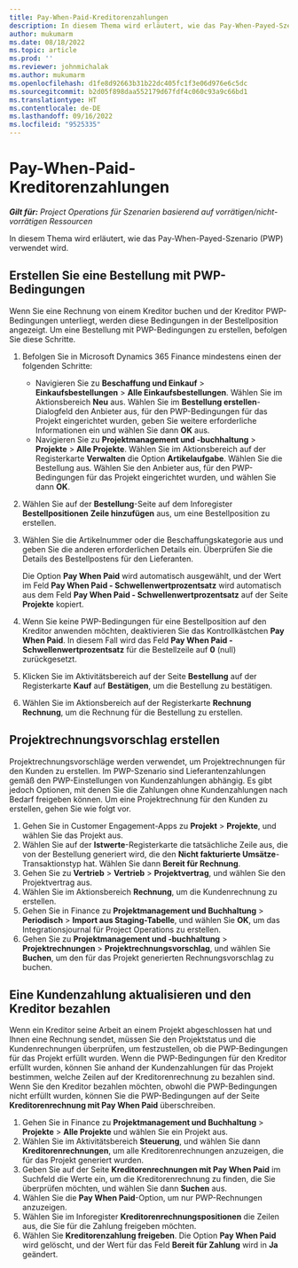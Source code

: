 ```yaml
---
title: Pay-When-Paid-Kreditorenzahlungen
description: In diesem Thema wird erläutert, wie das Pay-When-Payed-Szenario (PWP) verwendet wird.
author: mukumarm
ms.date: 08/18/2022
ms.topic: article
ms.prod: ''
ms.reviewer: johnmichalak
ms.author: mukumarm
ms.openlocfilehash: d1fe8d92663b31b22dc405fc1f3e06d976e6c5dc
ms.sourcegitcommit: b2d05f898daa552179d67fdf4c060c93a9c66bd1
ms.translationtype: HT
ms.contentlocale: de-DE
ms.lasthandoff: 09/16/2022
ms.locfileid: "9525335"
---
```

# <a name="pay-when-paid-vendor-payments"></a>Pay-When-Paid-Kreditorenzahlungen

_**Gilt für:** Project Operations für Szenarien basierend auf vorrätigen/nicht-vorrätigen Ressourcen_

In diesem Thema wird erläutert, wie das Pay-When-Payed-Szenario (PWP) verwendet wird.

## <a name="create-a-purchase-order-that-has-pwp-terms"></a>Erstellen Sie eine Bestellung mit PWP-Bedingungen

Wenn Sie eine Rechnung von einem Kreditor buchen und der Kreditor PWP-Bedingungen unterliegt, werden diese Bedingungen in der Bestellposition angezeigt. Um eine Bestellung mit PWP-Bedingungen zu erstellen, befolgen Sie diese Schritte.

1. Befolgen Sie in Microsoft Dynamics 365 Finance mindestens einen der folgenden Schritte:

    - Navigieren Sie zu **Beschaffung und Einkauf** \> **Einkaufsbestellungen** \> **Alle Einkaufsbestellungen**. Wählen Sie im Aktionsbereich **Neu** aus. Wählen Sie im **Bestellung erstellen**-Dialogfeld den Anbieter aus, für den PWP-Bedingungen für das Projekt eingerichtet wurden, geben Sie weitere erforderliche Informationen ein und wählen Sie dann **OK** aus.
    - Navigieren Sie zu **Projektmanagement und -buchhaltung** \> **Projekte** \> **Alle Projekte**. Wählen Sie im Aktionsbereich auf der Registerkarte **Verwalten** die Option **Artikelaufgabe**. Wählen Sie die Bestellung aus. Wählen Sie den Anbieter aus, für den PWP-Bedingungen für das Projekt eingerichtet wurden, und wählen Sie dann **OK**.

2. Wählen Sie auf der **Bestellung**-Seite auf dem Inforegister **Bestellpositionen** **Zeile hinzufügen** aus, um eine Bestellposition zu erstellen.
3. Wählen Sie die Artikelnummer oder die Beschaffungskategorie aus und geben Sie die anderen erforderlichen Details ein. Überprüfen Sie die Details des Bestellpostens für den Lieferanten.

    Die Option **Pay When Paid** wird automatisch ausgewählt, und der Wert im Feld **Pay When Paid - Schwellenwertprozentsatz** wird automatisch aus dem Feld **Pay When Paid - Schwellenwertprozentsatz** auf der Seite **Projekte** kopiert.

4. Wenn Sie keine PWP-Bedingungen für eine Bestellposition auf den Kreditor anwenden möchten, deaktivieren Sie das Kontrollkästchen **Pay When Paid**. In diesem Fall wird das Feld **Pay When Paid - Schwellenwertprozentsatz** für die Bestellzeile auf **0** (null) zurückgesetzt.
5. Klicken Sie im Aktivitätsbereich auf der Seite **Bestellung** auf der Registerkarte **Kauf** auf **Bestätigen**, um die Bestellung zu bestätigen.
6. Wählen Sie im Aktionsbereich auf der Registerkarte **Rechnung** **Rechnung**, um die Rechnung für die Bestellung zu erstellen.

## <a name="create-a-project-invoice-proposal"></a>Projektrechnungsvorschlag erstellen

Projektrechnungsvorschläge werden verwendet, um Projektrechnungen für den Kunden zu erstellen. Im PWP-Szenario sind Lieferantenzahlungen gemäß den PWP-Einstellungen von Kundenzahlungen abhängig. Es gibt jedoch Optionen, mit denen Sie die Zahlungen ohne Kundenzahlungen nach Bedarf freigeben können. Um eine Projektrechnung für den Kunden zu erstellen, gehen Sie wie folgt vor.

1. Gehen Sie in Customer Engagement-Apps zu **Projekt** \> **Projekte**, und wählen Sie das Projekt aus.
2. Wählen Sie auf der **Istwerte**-Registerkarte die tatsächliche Zeile aus, die von der Bestellung generiert wird, die den **Nicht fakturierte Umsätze**-Transaktionstyp hat. Wählen Sie dann **Bereit für Rechnung**.
3. Gehen Sie zu **Vertrieb** \> **Vertrieb** \> **Projektvertrag**, und wählen Sie den Projektvertrag aus.
4. Wählen Sie im Aktionsbereich **Rechnung**, um die Kundenrechnung zu erstellen.
5. Gehen Sie in Finance zu **Projektmanagement und Buchhaltung** \> **Periodisch** \> **Import aus Staging-Tabelle**, und wählen Sie **OK**, um das Integrationsjournal für Project Operations zu erstellen.
6. Gehen Sie zu **Projektmanagement und -buchhaltung** \> **Projektrechnungen** \> **Projektrechnungsvorschlag**, und wählen Sie **Buchen**, um den für das Projekt generierten Rechnungsvorschlag zu buchen.

## <a name="update-a-customer-payment-and-pay-the-vendor"></a>Eine Kundenzahlung aktualisieren und den Kreditor bezahlen

Wenn ein Kreditor seine Arbeit an einem Projekt abgeschlossen hat und Ihnen eine Rechnung sendet, müssen Sie den Projektstatus und die Kundenrechnungen überprüfen, um festzustellen, ob die PWP-Bedingungen für das Projekt erfüllt wurden. Wenn die PWP-Bedingungen für den Kreditor erfüllt wurden, können Sie anhand der Kundenzahlungen für das Projekt bestimmen, welche Zeilen auf der Kreditorenrechnung zu bezahlen sind. Wenn Sie den Kreditor bezahlen möchten, obwohl die PWP-Bedingungen nicht erfüllt wurden, können Sie die PWP-Bedingungen auf der Seite **Kreditorenrechnung mit Pay When Paid** überschreiben.

1. Gehen Sie in Finance zu **Projektmanagement und Buchhaltung** \> **Projekte** \> **Alle Projekte** und wählen Sie ein Projekt aus.
2. Wählen Sie im Aktivitätsbereich **Steuerung**, und wählen Sie dann **Kreditorenrechnungen**, um alle Kreditorenrechnungen anzuzeigen, die für das Projekt generiert wurden.
3. Geben Sie auf der Seite **Kreditorenrechnungen mit Pay When Paid** im Suchfeld die Werte ein, um die Kreditorenrechnung zu finden, die Sie überprüfen möchten, und wählen Sie dann **Suchen** aus.
4. Wählen Sie die **Pay When Paid**-Option, um nur PWP-Rechnungen anzuzeigen.
5. Wählen Sie im Inforegister **Kreditorenrechnungspositionen** die Zeilen aus, die Sie für die Zahlung freigeben möchten.
6. Wählen Sie **Kreditorenzahlung freigeben**. Die Option **Pay When Paid** wird gelöscht, und der Wert für das Feld **Bereit für Zahlung** wird in **Ja** geändert.
